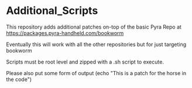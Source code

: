 # Additional_Scripts

This repository adds additional patches on-top of the basic Pyra Repo at https://packages.pyra-handheld.com/bookworm

Eventually this will work with all the other repositories but for just targeting bookworm

Scripts must be root level and zipped with a .sh script to execute.

Please also put some form of output (echo "This is a patch for the horse in the code")
